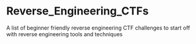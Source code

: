 # Reverse_Engineering_CTFs
A list of beginner friendly reverse engineering CTF challenges to start off with reverse engineering tools and techniques
